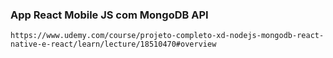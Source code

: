 ### App React Mobile JS com MongoDB API
```
https://www.udemy.com/course/projeto-completo-xd-nodejs-mongodb-react-native-e-react/learn/lecture/18510470#overview
```